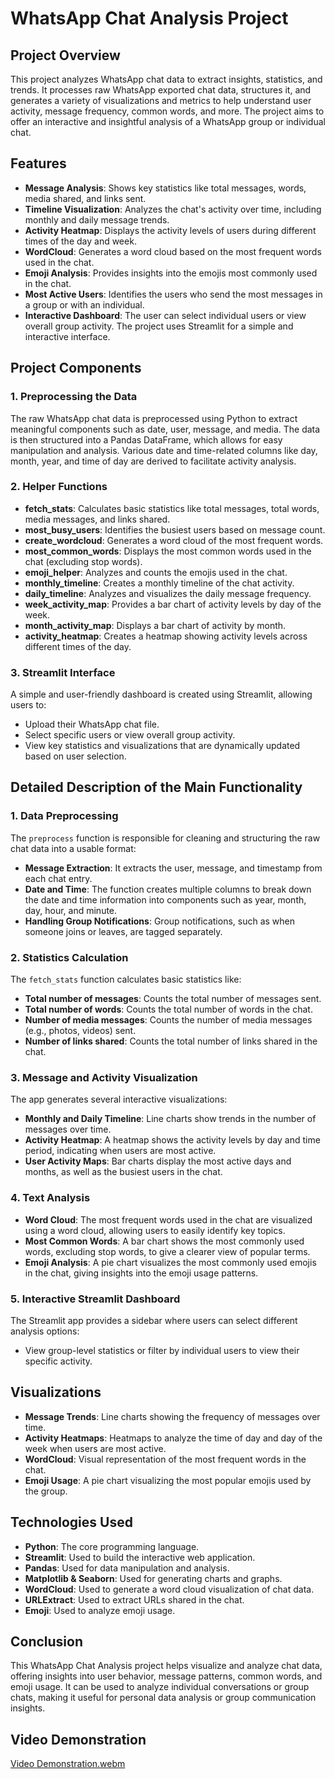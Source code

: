# WhatsApp Chat Analysis Project

## Project Overview
This project analyzes WhatsApp chat data to extract insights, statistics, and trends. It processes raw WhatsApp exported chat data, structures it, and generates a variety of visualizations and metrics to help understand user activity, message frequency, common words, and more. The project aims to offer an interactive and insightful analysis of a WhatsApp group or individual chat.

## Features
- **Message Analysis**: Shows key statistics like total messages, words, media shared, and links sent.
- **Timeline Visualization**: Analyzes the chat's activity over time, including monthly and daily message trends.
- **Activity Heatmap**: Displays the activity levels of users during different times of the day and week.
- **WordCloud**: Generates a word cloud based on the most frequent words used in the chat.
- **Emoji Analysis**: Provides insights into the emojis most commonly used in the chat.
- **Most Active Users**: Identifies the users who send the most messages in a group or with an individual.
- **Interactive Dashboard**: The user can select individual users or view overall group activity. The project uses Streamlit for a simple and interactive interface.

## Project Components

### 1. Preprocessing the Data
The raw WhatsApp chat data is preprocessed using Python to extract meaningful components such as date, user, message, and media. The data is then structured into a Pandas DataFrame, which allows for easy manipulation and analysis. Various date and time-related columns like day, month, year, and time of day are derived to facilitate activity analysis.

### 2. Helper Functions
- **fetch_stats**: Calculates basic statistics like total messages, total words, media messages, and links shared.
- **most_busy_users**: Identifies the busiest users based on message count.
- **create_wordcloud**: Generates a word cloud of the most frequent words.
- **most_common_words**: Displays the most common words used in the chat (excluding stop words).
- **emoji_helper**: Analyzes and counts the emojis used in the chat.
- **monthly_timeline**: Creates a monthly timeline of the chat activity.
- **daily_timeline**: Analyzes and visualizes the daily message frequency.
- **week_activity_map**: Provides a bar chart of activity levels by day of the week.
- **month_activity_map**: Displays a bar chart of activity by month.
- **activity_heatmap**: Creates a heatmap showing activity levels across different times of the day.

### 3. Streamlit Interface
A simple and user-friendly dashboard is created using Streamlit, allowing users to:
- Upload their WhatsApp chat file.
- Select specific users or view overall group activity.
- View key statistics and visualizations that are dynamically updated based on user selection.

## Detailed Description of the Main Functionality

### 1. Data Preprocessing
The `preprocess` function is responsible for cleaning and structuring the raw chat data into a usable format:
- **Message Extraction**: It extracts the user, message, and timestamp from each chat entry.
- **Date and Time**: The function creates multiple columns to break down the date and time information into components such as year, month, day, hour, and minute.
- **Handling Group Notifications**: Group notifications, such as when someone joins or leaves, are tagged separately.

### 2. Statistics Calculation
The `fetch_stats` function calculates basic statistics like:
- **Total number of messages**: Counts the total number of messages sent.
- **Total number of words**: Counts the total number of words in the chat.
- **Number of media messages**: Counts the number of media messages (e.g., photos, videos) sent.
- **Number of links shared**: Counts the total number of links shared in the chat.

### 3. Message and Activity Visualization
The app generates several interactive visualizations:
- **Monthly and Daily Timeline**: Line charts show trends in the number of messages over time.
- **Activity Heatmap**: A heatmap shows the activity levels by day and time period, indicating when users are most active.
- **User Activity Maps**: Bar charts display the most active days and months, as well as the busiest users in the chat.

### 4. Text Analysis
- **Word Cloud**: The most frequent words used in the chat are visualized using a word cloud, allowing users to easily identify key topics.
- **Most Common Words**: A bar chart shows the most commonly used words, excluding stop words, to give a clearer view of popular terms.
- **Emoji Analysis**: A pie chart visualizes the most commonly used emojis in the chat, giving insights into the emoji usage patterns.

### 5. Interactive Streamlit Dashboard
The Streamlit app provides a sidebar where users can select different analysis options:
- View group-level statistics or filter by individual users to view their specific activity.

## Visualizations
- **Message Trends**: Line charts showing the frequency of messages over time.
- **Activity Heatmaps**: Heatmaps to analyze the time of day and day of the week when users are most active.
- **WordCloud**: Visual representation of the most frequent words in the chat.
- **Emoji Usage**: A pie chart visualizing the most popular emojis used by the group.

## Technologies Used
- **Python**: The core programming language.
- **Streamlit**: Used to build the interactive web application.
- **Pandas**: Used for data manipulation and analysis.
- **Matplotlib & Seaborn**: Used for generating charts and graphs.
- **WordCloud**: Used to generate a word cloud visualization of chat data.
- **URLExtract**: Used to extract URLs shared in the chat.
- **Emoji**: Used to analyze emoji usage.

## Conclusion
This WhatsApp Chat Analysis project helps visualize and analyze chat data, offering insights into user behavior, message patterns, common words, and emoji usage. It can be used to analyze individual conversations or group chats, making it useful for personal data analysis or group communication insights.

## Video Demonstration
[Video Demonstration.webm](https://github.com/user-attachments/assets/034c7687-2d2e-49f7-b3f6-efdeaf8024f8)
